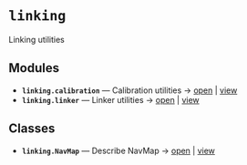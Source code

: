 # `linking`

Linking utilities

<!-- START doctoc generated TOC please keep comment here to allow auto update -->
<!-- END doctoc generated TOC please keep comment here to allow auto update -->

## Modules

- **`linking.calibration`** — Calibration utilities → [open](vscode://file//home/paul/kgfoundry/src/linking/calibration.py:1:1) | [view](https://github.com/github.com/paul-heyse/blob/76e1eddf04c4cdc08124bc10a468b37f3c1e863d/src/linking/calibration.py#L1)
- **`linking.linker`** — Linker utilities → [open](vscode://file//home/paul/kgfoundry/src/linking/linker.py:1:1) | [view](https://github.com/github.com/paul-heyse/blob/76e1eddf04c4cdc08124bc10a468b37f3c1e863d/src/linking/linker.py#L1)

## Classes

- **`linking.NavMap`** — Describe NavMap → [open](vscode://file//home/paul/kgfoundry/src/kgfoundry_common/navmap_types.py:32:1) | [view](https://github.com/github.com/paul-heyse/blob/76e1eddf04c4cdc08124bc10a468b37f3c1e863d/src/kgfoundry_common/navmap_types.py#L32-L45)
<!-- agent:readme v1 sha:76e1eddf04c4cdc08124bc10a468b37f3c1e863d content:505f816049ed -->
